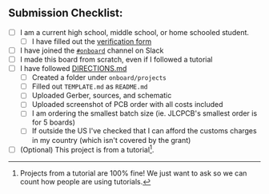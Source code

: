 ## Submission Checklist:

- [ ] I am a current high school, middle school, or home schooled student.
  - [ ] I have filled out the [verification form](https://airtable.com/shrbcDANe6ug6gj0p)
- [ ] I have joined the [`#onboard`](https://hackclub.slack.com/archives/C056AMWSFKJ) channel on Slack
- [ ] I made this board from scratch, even if I followed a tutorial
- [ ] I have followed [DIRECTIONS.md](https://github.com/hackclub/OnBoard/blob/main/DIRECTIONS.md)
  - [ ] Created a folder under `onboard/projects`
  - [ ] Filled out `TEMPLATE.md` as `README.md`
  - [ ] Uploaded Gerber, sources, and schematic
  - [ ] Uploaded screenshot of PCB order with all costs included
  - [ ] I am ordering the smallest batch size (ie. JLCPCB's smallest order is for 5 boards)
  - [ ] If outside the US I've checked that I can afford the customs charges in my country (which isn't covered by the grant)

- [ ] (Optional) This project is from a tutorial[^1].

[^1]: Projects from a tutorial are 100% fine! We just want to ask so we can count how people are using tutorials.

<!-- -Submission- -->
